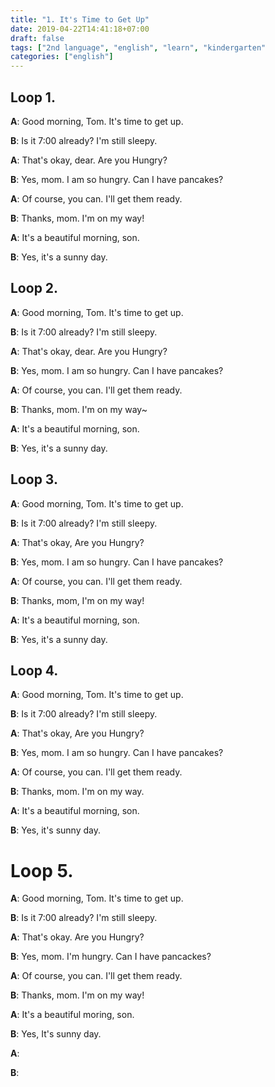 ```yaml
---
title: "1. It's Time to Get Up"
date: 2019-04-22T14:41:18+07:00
draft: false
tags: ["2nd language", "english", "learn", "kindergarten"
categories: ["english"]
---
```


## Loop 1.

**A**: Good morning, Tom. It's time to get up.

**B**: Is it 7:00 already? I'm still sleepy.

**A**: That's okay, dear. Are you Hungry?

**B**: Yes, mom. I am so hungry. Can I have pancakes? 

**A**: Of course, you can. I'll get them ready.

**B**: Thanks, mom. I'm on my way!      

**A**: It's a beautiful morning, son.

**B**: Yes, it's a sunny day.


## Loop 2.

**A**: Good morning, Tom. It's time to get up.

**B**: Is it 7:00 already? I'm still sleepy.

**A**: That's okay, dear. Are you Hungry?

**B**: Yes, mom. I am so hungry. Can I have pancakes?

**A**: Of course, you can. I'll get them ready.

**B**: Thanks, mom. I'm on my way~

**A**: It's a beautiful morning, son.

**B**: Yes, it's a sunny day.

## Loop 3.

**A**: Good morning, Tom. It's time to get up.

**B**:  Is it 7:00 already? I'm still sleepy.

**A**: That's okay, Are you Hungry?

**B**: Yes, mom. I am so hungry. Can I have pancakes?

**A**: Of course, you can. I'll get them ready.

**B**: Thanks, mom, I'm on my way!

**A**: It's a beautiful morning, son.

**B**: Yes, it's a sunny day.

## Loop 4. 

**A**: Good morning, Tom. It's time to get up.

**B**: Is it 7:00 already? I'm still sleepy.

**A**: That's okay, Are you Hungry?

**B**: Yes, mom. I am so hungry. Can I have pancakes?

**A**: Of course, you can. I'll get them ready.

**B**: Thanks, mom. I'm on my way.

**A**: It's a beautiful morning, son.

**B**: Yes, it's sunny day.

# Loop 5.

**A**: Good morning, Tom. It's time to get up.

**B**: Is it 7:00 already? I'm still sleepy.

**A**: That's okay. Are you Hungry?

**B**: Yes, mom. I'm hungry. Can I have pancackes?

**A**: Of course, you can. I'll get them ready.

**B**: Thanks, mom. I'm on my way!

**A**: It's a beautiful moring, son.

**B**: Yes,  It's sunny day.




**A**: 

**B**: 